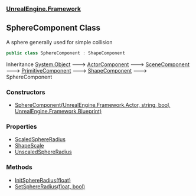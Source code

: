 ### [UnrealEngine.Framework](./UnrealEngine-Framework.md 'UnrealEngine.Framework')
## SphereComponent Class
A sphere generally used for simple collision  
```csharp
public class SphereComponent : ShapeComponent
```
Inheritance [System.Object](https://docs.microsoft.com/en-us/dotnet/api/System.Object 'System.Object') &#129106; [ActorComponent](./ActorComponent.md 'UnrealEngine.Framework.ActorComponent') &#129106; [SceneComponent](./SceneComponent.md 'UnrealEngine.Framework.SceneComponent') &#129106; [PrimitiveComponent](./PrimitiveComponent.md 'UnrealEngine.Framework.PrimitiveComponent') &#129106; [ShapeComponent](./ShapeComponent.md 'UnrealEngine.Framework.ShapeComponent') &#129106; SphereComponent  
### Constructors
- [SphereComponent(UnrealEngine.Framework.Actor, string, bool, UnrealEngine.Framework.Blueprint)](./SphereComponent-SphereComponent(Actor_string_bool_Blueprint).md 'UnrealEngine.Framework.SphereComponent.SphereComponent(UnrealEngine.Framework.Actor, string, bool, UnrealEngine.Framework.Blueprint)')
### Properties
- [ScaledSphereRadius](./SphereComponent-ScaledSphereRadius.md 'UnrealEngine.Framework.SphereComponent.ScaledSphereRadius')
- [ShapeScale](./SphereComponent-ShapeScale.md 'UnrealEngine.Framework.SphereComponent.ShapeScale')
- [UnscaledSphereRadius](./SphereComponent-UnscaledSphereRadius.md 'UnrealEngine.Framework.SphereComponent.UnscaledSphereRadius')
### Methods
- [InitSphereRadius(float)](./SphereComponent-InitSphereRadius(float).md 'UnrealEngine.Framework.SphereComponent.InitSphereRadius(float)')
- [SetSphereRadius(float, bool)](./SphereComponent-SetSphereRadius(float_bool).md 'UnrealEngine.Framework.SphereComponent.SetSphereRadius(float, bool)')

